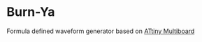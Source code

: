 # Burn-Ya

Formula defined waveform generator based on [ATtiny Multiboard](https://github.com/pangrus/ATtiny_Multiboard)
